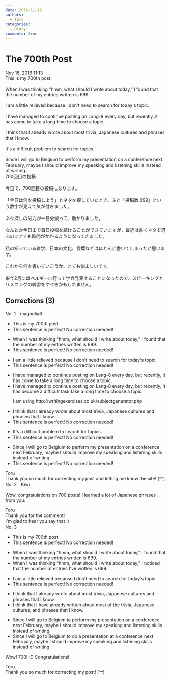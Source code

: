 ```yaml
---
date: 2016-11-16
authors:
  - toru
categories:
  - Diary
comments: true
---
```


# The 700th Post
<div class="date">Nov 16, 2016 11:13</div>
<div id="post"><div id="body_show_ori">
This is my 700th post.<br/><br/>When I was thinking "hmm, what should I write about today," I found that the number of my entries written is 699.<br/><br/>I am a little relieved because I don't need to search for today's topic.<br/><br/>I have managed to continue posting on Lang-8 every day, but recently, it has come to take a long time to choose a topic.<br/><br/>I think that I already wrote about most trivia, Japanese cultures and phrases that I know.<br/><br/>It's a difficult problem to search for topics.<br/><br/>Since I will go to Belgium to perform my presentation on a conference next February, maybe I should improve my speaking and listening skills instead of writing.
</div></div>

<!-- more -->

<div id="post_ja"><div id="body_show_mo">
700回目の投稿<br/><br/>今日で、700回目の投稿になります。<br/><br/>「今日は何を投稿しよう」とネタを探していたとき、ふと「投稿数 699」という数字が見えて気が付きました。<br/><br/>ネタ探しの労力が一日分減って、助かりました。<br/><br/>なんとか今日まで毎日投稿を続けることができていますが、最近は書くネタを選ぶのにとても時間がかかるようになってきました。<br/><br/>私の知っている雑学、日本の文化、言葉などはほとんど書いてしまったと思います。<br/><br/>これから何を書いていこうか、とても悩ましいです。<br/><br/>来年2月にはベルギーに行って学会発表することになったので、スピーキングとリスニングの練習をすべきかもしれません。
</div></div>

## Corrections (3)
<div id="block"><div class="first_name"> No. 1　<span class="just_name">magnolia8</span></div><div id="block2">
<ul class="correction_field">
<li class="incorrect">This is my 700th post.</li>
<li class="corrected perfect">This sentence is perfect! No correction needed!</li>
</ul>
<ul class="correction_field">
<li class="incorrect">When I was thinking "hmm, what should I write about today," I found that the number of my entries written is 699.</li>
<li class="corrected perfect">This sentence is perfect! No correction needed!</li>
</ul>
<ul class="correction_field">
<li class="incorrect">I am a little relieved because I don't need to search for today's topic.</li>
<li class="corrected perfect">This sentence is perfect! No correction needed!</li>
</ul>
<ul class="correction_field">
<li class="incorrect">I have managed to continue posting on Lang-8 every day, but recently, it has come to take a long time to choose a topic.</li>
<li class="corrected correct">
I <span class="sline"><span class="f_red">have </span></span>managed to continue posting on Lang-8 every day, but recently, it has <span class="f_blue">become a difficult task</span> <span class="f_red"><span class="sline"> take a long time</span></span> to choose a topic.
<p class="correction_comment">I am using http://writingexercises.co.uk/subjectgenerator.php</p>
</li>
</ul>
<ul class="correction_field">
<li class="incorrect">I think that I already wrote about most trivia, Japanese cultures and phrases that I know.</li>
<li class="corrected perfect">This sentence is perfect! No correction needed!</li>
</ul>
<ul class="correction_field">
<li class="incorrect">It's a difficult problem to search for topics.</li>
<li class="corrected perfect">This sentence is perfect! No correction needed!</li>
</ul>
<ul class="correction_field">
<li class="incorrect">Since I will go to Belgium to perform my presentation on a conference next February, maybe I should improve my speaking and listening skills instead of writing.</li>
<li class="corrected perfect">This sentence is perfect! No correction needed!</li>
</ul>
</div><div class="name"><span class="just_name">Toru</span><br>
Thank you so much for correcting my post and letting me know the site! (^^)
</div>
</div>
<div id="block"><div class="first_name"> No. 2　<span class="just_name">Kiwi</span></div><div id="block2">
<p class="comment_small">
 Wow, congratulations on 700 posts! I learned a lot of Japanese phrases from you.
</p>

</div><div class="name"><span class="just_name">Toru</span><br>
Thank you for the comment!<br/>I'm glad to hear you say that :)
</div>
</div>
<div id="block"><div class="first_name"> No. 3　<span class="just_name"></span></div><div id="block2">
<ul class="correction_field">
<li class="incorrect">This is my 700th post.</li>
<li class="corrected perfect">This sentence is perfect! No correction needed!</li>
</ul>
<ul class="correction_field">
<li class="incorrect">When I was thinking "hmm, what should I write about today," I found that the number of my entries written is 699.</li>
<li class="corrected correct">
When I was thinking "hmm, what should I write about today," I <span class="f_blue">noticed</span> that the number of entries <span class="f_blue">I've </span>written is 699.
</li>
</ul>
<ul class="correction_field">
<li class="incorrect">I am a little relieved because I don't need to search for today's topic.</li>
<li class="corrected perfect">This sentence is perfect! No correction needed!</li>
</ul>
<ul class="correction_field">
<li class="incorrect">I think that I already wrote about most trivia, Japanese cultures and phrases that I know.</li>
<li class="corrected correct">
I think that I <span class="f_blue">have </span>already <span class="f_blue">written</span> about most <span class="f_blue">of the </span>trivia, Japanese culture<span class="f_red"><span class="sline">s</span></span><span class="f_blue">,</span> and phrases that I know.
</li>
</ul>
<ul class="correction_field">
<li class="incorrect">Since I will go to Belgium to perform my presentation on a conference next February, maybe I should improve my speaking and listening skills instead of writing.</li>
<li class="corrected correct">
Since I will go to Belgium to <span class="f_blue">do a</span> presentation <span class="f_blue">at</span> a conference next February, maybe I should improve my speaking and listening skills instead of writing.
</li>
</ul>
<p class="comment_small">
 Wow! 700! :D Congratulations!
</p>

</div><div class="name"><span class="just_name">Toru</span><br>
Thank you so much for correcting my post! (^^)
</div>
</div>

